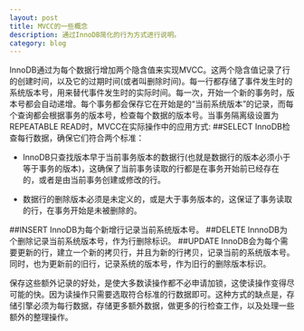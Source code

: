 ```yaml
---
layout: post
title: MVCC的一些概念
description: 通过InnoDB简化的行为方式进行说明。
category: blog
---
```



InnoDB通过为每个数据行增加两个隐含值来实现MVCC。这两个隐含值记录了行的创建时间，以及它的过期时间(或者叫删除时间)。每一行都存储了事件发生时的系统版本号，用来替代事件发生时的实际时间。每一次，开始一个新的事务时，版本号都会自动递增。每个事务都会保存它在开始是的“当前系统版本”的记录，而每个查询都会根据事务的版本号，检查每个数据的版本号。当事务隔离级设置为REPEATABLE READ时，MVCC在实际操作中的应用方式:
##SELECT
  InnoDB检查每行数据，确保它们符合两个标准：
  
* InnoDB只查找版本早于当前事务版本的数据行(也就是数据行的版本必须小于等于事务的版本)，这确保了当前事务读取的行都是在事务开始前已经存在的，或者是由当前事务创建或修改的行。

* 数据行的删除版本必须是未定义的，或是大于事务版本的，这保证了事务读取的行，在事务开始是未被删除的。

##INSERT
InnoDB为每个新增行记录当前系统版本号。
##DELETE
InnnoDB为个删除记录当前系统版本号，作为行删除标识。
##UPDATE
InnoDB会为每个需要更新的行，建立一个新的拷贝行，并且为新的行拷贝，记录当前的系统版本号。同时，也为更新前的旧行，记录系统的版本号，作为旧行的删除版本标识。   

保存这些额外记录的好处，是使大多数读操作都不必申请加锁，这使读操作变得尽可能的快。因为读操作只需要选取符合标准的行数据即可。这种方式的缺点是，存储引擎必须为每行数据，存储更多额外数据，做更多的行检查工作，以及处理一些额外的整理操作。

    

    


    

